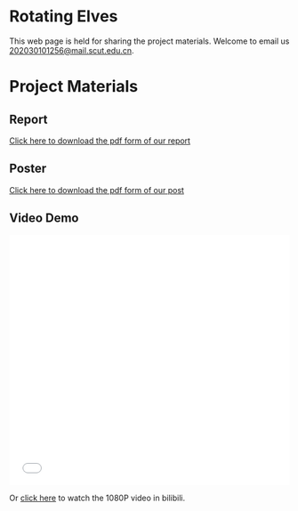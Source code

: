 # Rotating Elves
This web page is held for sharing the project materials. Welcome to email us <202030101256@mail.scut.edu.cn>.

# Project Materials

## Report
[Click here to download the pdf form of our report](Report_Rotating_Elves.pdf)

## Poster
[Click here to download the pdf form of our post](Poster_Rotating_Elves.pdf)


## Video Demo
<iframe src="//player.bilibili.com/player.html?aid=568567706&bvid=BV1Uv4y177sV&cid=1055932123&page=1&high_quality=1&danmaku=0" allowfullscreen="allowfullscreen" width="100%" height="450" scrolling="no" frameborder="0" sandbox="allow-top-navigation allow-same-origin allow-forms allow-scripts"></iframe>

Or [click here](https://m.bilibili.com/video/BV1Uv4y177sV?spm_id_from=444.41.list.card_archive.click&vd_source=512a29abd51aa6480c37da093c986db1) to watch the 1080P video in bilibili.
